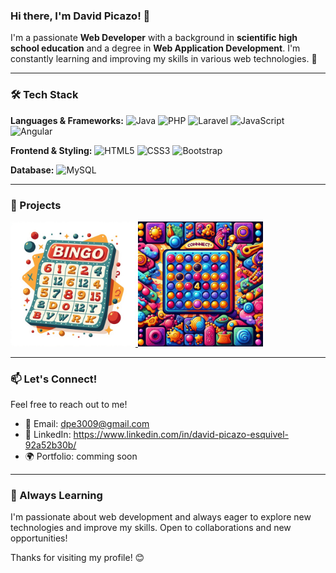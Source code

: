 ### Hi there, I'm David Picazo! 👋

I'm a passionate **Web Developer** with a background in **scientific high school education** and a degree in **Web Application Development**. I'm constantly learning and improving my skills in various web technologies. 🚀

---

### 🛠️ Tech Stack

**Languages & Frameworks:**
![Java](https://img.shields.io/badge/Java-%23ED8B00.svg?style=for-the-badge&logo=openjdk&logoColor=white)
![PHP](https://img.shields.io/badge/PHP-%23777BB4.svg?style=for-the-badge&logo=php&logoColor=white)
![Laravel](https://img.shields.io/badge/Laravel-%23FF2D20.svg?style=for-the-badge&logo=laravel&logoColor=white)
![JavaScript](https://img.shields.io/badge/JavaScript-%23F7DF1E.svg?style=for-the-badge&logo=javascript&logoColor=black)
![Angular](https://img.shields.io/badge/Angular-%23DD0031.svg?style=for-the-badge&logo=angular&logoColor=white)

**Frontend & Styling:**
![HTML5](https://img.shields.io/badge/HTML5-%23E34F26.svg?style=for-the-badge&logo=html5&logoColor=white)
![CSS3](https://img.shields.io/badge/CSS3-%231572B6.svg?style=for-the-badge&logo=css3&logoColor=white)
![Bootstrap](https://img.shields.io/badge/Bootstrap-%237952B3.svg?style=for-the-badge&logo=bootstrap&logoColor=white)

**Database:**
![MySQL](https://img.shields.io/badge/MySQL-%2300f.svg?style=for-the-badge&logo=mysql&logoColor=white)

---

### 📌 Projects
<a href="https://github.com/DavidPicazoE/Bingo-Java" stile="margin-right: 10px;">
  <img src="./images/bingo.jpeg" alt="Bingo" width="200"/>
</a>
<a href="https://github.com/DavidPicazoE/Conecta4">
  <img src="./images/conecta4.jpeg" alt="Conecta4" width="200"/>
</a>


---

### 📫 Let's Connect!
Feel free to reach out to me!
- 📧 Email: dpe3009@gmail.com
- 💼 LinkedIn: https://www.linkedin.com/in/david-picazo-esquivel-92a52b30b/
- 🌍 Portfolio: comming soon

---

### 🚀 Always Learning
I'm passionate about web development and always eager to explore new technologies and improve my skills. Open to collaborations and new opportunities!

Thanks for visiting my profile! 😊
